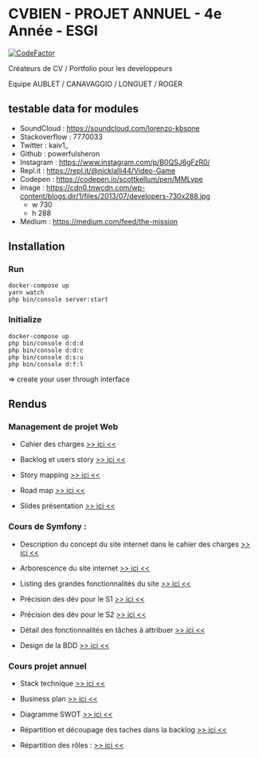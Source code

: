 # CVBIEN - PROJET ANNUEL - 4e Année - ESGI

[![CodeFactor](https://www.codefactor.io/repository/github/javabetterthanphp/cvbien/badge)](https://www.codefactor.io/repository/github/javabetterthanphp/cvbien)

Créateurs de CV / Portfolio pour les developpeurs 

Equipe AUBLET / CANAVAGGIO / LONGUET / ROGER

## testable data for modules

- SoundCloud : https://soundcloud.com/lorenzo-kbsone
- Stackoverflow : 7770033
- Twitter : kaiv1_
- Github : powerfulsheron
- Instagram : https://www.instagram.com/p/B0QSJ6gFzR0/
- Repl.it : https://repl.it/@nicklalli44/Video-Game
- Codepen : https://codepen.io/scottkellum/pen/MMLvpe
- Image : https://cdn0.tnwcdn.com/wp-content/blogs.dir/1/files/2013/07/developers-730x288.jpg
    - w 730
    - h 288
- Medium : https://medium.com/feed/the-mission

## Installation
### Run
```
docker-compose up
yarn watch
php bin/console server:start
```
### Initialize
```
docker-compose up
php bin/console d:d:d
php bin/console d:d:c
php bin/console d:s:u
php bin/console d:f:l
```
=> create your user through interface
## Rendus

### Management de projet Web

- Cahier des charges [>> ici <<](https://github.com/JavaBetterThanPHP/CVbien/blob/master/other/Cahier_des_charges.md)

- Backlog et users story [>> ici <<](https://github.com/JavaBetterThanPHP/CVbien/issues)

- Story mapping [>> ici <<](https://github.com/JavaBetterThanPHP/CVbien/blob/master/other/Diagrams/StoryMapping/StoryMappingCVbien.svg)

- Road map [>> ici <<](https://github.com/JavaBetterThanPHP/CVbien/blob/master/other/Diagrams/RoadMap/RoadMapPDF.pdf)

- Slides présentation [>> ici <<](https://github.com/JavaBetterThanPHP/CVbien/blob/master/other/Pre%CC%81sentationCVBien.pdf)

### Cours de Symfony :

- Description du concept du site internet dans le cahier des charges [>> ici <<](https://github.com/JavaBetterThanPHP/CVbien/blob/master/other/Cahier_des_charges.md#1-pr%C3%A9sentation-g%C3%A9n%C3%A9rale-du-projet)

- Arborescence du site internet [>> ici <<](https://github.com/JavaBetterThanPHP/CVbien/blob/master/other/Arborescence.png)

- Listing des grandes fonctionnalités du site [>> ici <<](https://github.com/JavaBetterThanPHP/CVbien/blob/master/other/Cahier_des_charges.md#124-fonctionnalit%C3%A9s-principales)

- Précision des dév pour le S1 [>> ici <<](https://github.com/JavaBetterThanPHP/CVbien/projects/6)

- Précision des dév pour le S2 [>> ici <<](https://github.com/JavaBetterThanPHP/CVbien/projects/7)

- Détail des fonctionnalités en tâches à attribuer [>> ici <<](https://github.com/JavaBetterThanPHP/CVbien/projects/2)

- Design de la BDD [>> ici <<](https://github.com/JavaBetterThanPHP/CVbien/blob/master/other/Diagrams/DB/BDD_CVBIEN.pdf)

### Cours projet annuel

- Stack technique [>> ici <<](https://github.com/JavaBetterThanPHP/CVbien/blob/master/other/Cahier_des_charges.md#32-stack-technique)

- Business plan [>> ici <<](https://github.com/JavaBetterThanPHP/CVbien/blob/master/other/Business_plan.md)

- Diagramme SWOT [>> ici <<](https://github.com/JavaBetterThanPHP/CVbien/blob/master/other/Diagrams/Swot/SWOT.pdf)

- Répartition et découpage des taches dans la backlog [>> ici <<](https://github.com/JavaBetterThanPHP/CVbien/projects/2)

- Répartition des rôles : [>> ici <<](https://github.com/JavaBetterThanPHP/CVbien/blob/master/other/Business_plan.md#notre-%C3%A9quipe)
